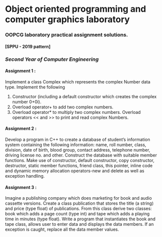 # Object oriented programming and computer graphics laboratory
### OOPCG laboratory practical assignment solutions.
#### [SPPU - 2019 pattern]
### *Second Year of Computer Engineering*

#### Assignment 1 : 
Implement a class Complex which represents the complex Number data type. Implement the following
1. Constructor (including a default constructor which creates the complex number 0+0i).
2. Overload operator+ to add two complex numbers.
3. Overload operator* to multiply two complex numbers.
Overload operators << and >> to print and read complex Numbers.

#### Assignment 2 :
Develop a program in C++ to create a database of student’s information system containing the following information: name, roll number, class, division, date of birth, blood group, contact address, telephone number, driving license no. and other. Construct the database with suitable member functions. Make use of constructor, default constructor, copy constructor, destructor, static member functions, friend class, this pointer, inline code and dynamic memory allocation operators-new and delete as well as exception handling.

#### Assignment 3 : 
Imagine a publishing company which does marketing for book and audio cassette versions. Create a class publication that stores the title (a string) and price (type float) of publications. From this class derive two classes: book which adds a page count (type int) and tape which adds a playing time in minutes (type float). Write a program that instantiates the book and tape class, allows user to enter data and displays the data members. If an exception is caught, replace all the data member values.
